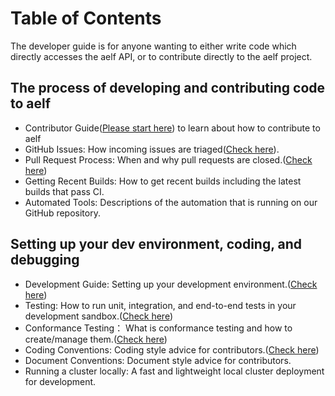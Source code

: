 # Table of Contents
The developer guide is for anyone wanting to either write code which directly accesses the aelf API, or to contribute directly to the aelf project. 

## The process of developing and contributing code to aelf

- Contributor Guide([Please start here](https://github.com/AElfProject/aelf-community/blob/main/getstarted.md)) to learn about how to contribute to aelf
- GitHub Issues: How incoming issues are triaged([Check here](https://github.com/AElfProject/aelf-community/issues)).
- Pull Request Process: When and why pull requests are closed.([Check here](https://github.com/AElfProject/aelf-community/blob/main/guidepull.md))
- Getting Recent Builds: How to get recent builds including the latest builds that pass CI.
- Automated Tools: Descriptions of the automation that is running on our GitHub repository.

## Setting up your dev environment, coding, and debugging

- Development Guide: Setting up your development environment.([Check here](https://docs.aelf.io/en/latest/getting-started/development-environment/environment-setup.html))
- Testing: How to run unit, integration, and end-to-end tests in your development sandbox.([Check here](https://docs.aelf.io/en/latest/tutorials/testnet.html))
- Conformance Testing： What is conformance testing and how to create/manage them.([Check here](https://docs.aelf.io/en/latest/tutorials/testnet.html))
- Coding Conventions: Coding style advice for contributors.([Check here](https://github.com/AElfProject/AElf/blob/dev/CODE_OF_CONDUCT.md))
- Document Conventions: Document style advice for contributors.
- Running a cluster locally: A fast and lightweight local cluster deployment for development.
